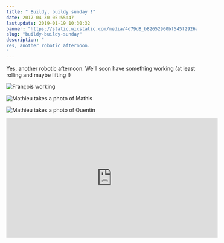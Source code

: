 ```yaml
---
title: " Buildy, buildy sunday !"
date: 2017-04-30 05:55:47
lastupdate: 2019-01-19 10:30:32
banner: "https://static.wixstatic.com/media/4d79d8_b82652960bf545f2926a9345c9f65069~mv2_d_4272_2848_s_4_2.jpg/v1/fill/w_804,h_536,al_c,q_90,usm_0.66_1.00_0.01/4d79d8_b82652960bf545f2926a9345c9f65069~mv2_d_4272_2848_s_4_2.jpg"
slug: "buildy-buildy-sunday"
description: " 
Yes, another robotic afternoon.
"
---
```

Yes, another robotic afternoon.
We'll soon have something working (at least rolling and maybe lifting !)

![François working](https://static.werobot.fr/blog/bob-ross/5bf19943784df.jpg "François working")

![Mathieu takes a photo of Mathis](https://static.werobot.fr/blog/bob-ross/5bf1988c4ea27.jpg "Mathieu takes a photo of Mathis")

![Mathieu takes a photo of Quentin](https://static.werobot.fr/blog/bob-ross/5bf19914b1400.jpg "Mathieu takes a photo of Quentin")

<iframe width="560" height="315" src="https://www.youtube-nocookie.com/embed/8R3owSsPnFc" frameborder="0" allow="accelerometer; autoplay; encrypted-media; gyroscope; picture-in-picture" allowfullscreen></iframe>
    